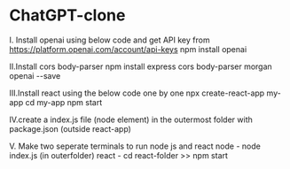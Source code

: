 # ChatGPT-clone

I. Install openai using below code and get API key from https://platform.openai.com/account/api-keys
    npm install openai
    
II.Install cors body-parser
    npm install express cors body-parser morgan openai --save
    
III.Install react using the below code one by one
    npx create-react-app my-app
    cd my-app
    npm start
    
IV.create a index.js file (node element) in the outermost folder with package.json (outside react-app)

V. Make two seperate terminals to run node js and react
    node - node index.js (in outerfolder)
    react - cd react-folder >> npm start
    
